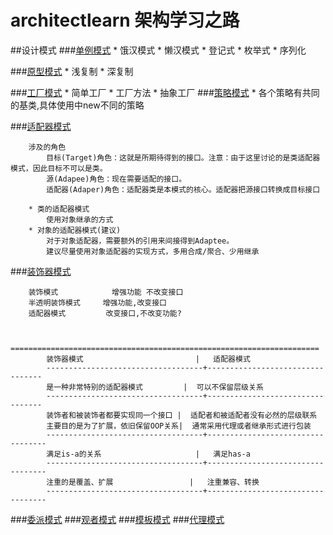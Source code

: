 # architectlearn 架构学习之路

##设计模式
###[单例模式]()
    * 饿汉模式
    * 懒汉模式
    * 登记式
    * 枚举式
    * 序列化

###[原型模式]() 
    * 浅复制
    * 深复制

###[工厂模式]() 
      * 简单工厂
      * 工厂方法
      * 抽象工厂
###[策略模式]() 
      * 各个策略有共同的基类,具体使用中new不同的策略
    
###[适配器模式]() 

        涉及的角色　
            目标(Target)角色：这就是所期待得到的接口。注意：由于这里讨论的是类适配器模式，因此目标不可以是类。
            源(Adapee)角色：现在需要适配的接口。
            适配器(Adaper)角色：适配器类是本模式的核心。适配器把源接口转换成目标接口              

        * 类的适配器模式
            使用对象继承的方式
        * 对象的适配器模式(建议)
            对于对象适配器，需要额外的引用来间接得到Adaptee。        
            建议尽量使用对象适配器的实现方式，多用合成/聚合、少用继承
        
        
###[装饰器模式]() 

        装饰模式            增强功能 不改变接口
        半透明装饰模式     增强功能,改变接口
        适配器模式         改变接口,不改变功能?


            =====================================================================
            装饰器模式                         |   适配器模式
            -----------------------------------+---------------------------------
            是一种非常特别的适配器模式         |  可以不保留层级关系
            -----------------------------------+---------------------------------
            装饰者和被装饰者都要实现同一个接口 |  适配者和被适配者没有必然的层级联系
            主要目的是为了扩展，依旧保留OOP关系|  通常采用代理或者继承形式进行包装
            -----------------------------------+----------------------------------
            满足is-a的关系                     |   满足has-a
            -----------------------------------+----------------------------------
            注重的是覆盖、扩展                 |   注重兼容、转换
            -----------------------------------+----------------------------------
            
###[委派模式]() 
###[观者模式]() 
###[模板模式]()
###[代理模式]()